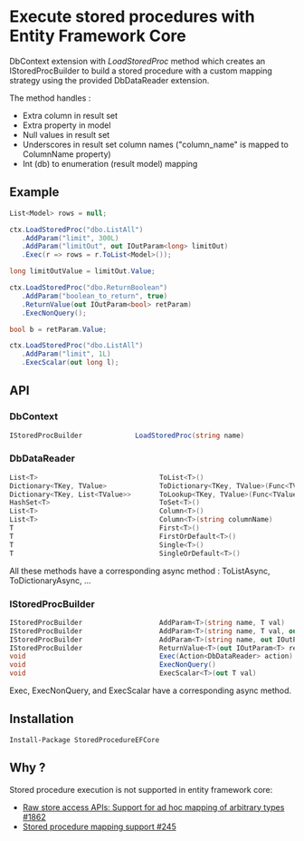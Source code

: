  # Execute stored procedures with Entity Framework Core

DbContext extension with *LoadStoredProc* method which creates
an IStoredProcBuilder to build a stored procedure with a custom
mapping strategy using the provided DbDataReader extension.

The method handles :
- Extra column in result set
- Extra property in model
- Null values in result set
- Underscores in result set column names ("column_name" is mapped to ColumnName property)
- Int (db) to enumeration (result model) mapping

## Example

```csharp
List<Model> rows = null;

ctx.LoadStoredProc("dbo.ListAll")
   .AddParam("limit", 300L)
   .AddParam("limitOut", out IOutParam<long> limitOut)
   .Exec(r => rows = r.ToList<Model>());

long limitOutValue = limitOut.Value;

ctx.LoadStoredProc("dbo.ReturnBoolean")
   .AddParam("boolean_to_return", true)
   .ReturnValue(out IOutParam<bool> retParam)
   .ExecNonQuery();

bool b = retParam.Value;

ctx.LoadStoredProc("dbo.ListAll")
   .AddParam("limit", 1L)
   .ExecScalar(out long l);
```

## API

### DbContext
```csharp
IStoredProcBuilder             LoadStoredProc(string name)
```

### DbDataReader
```csharp
List<T>                              ToList<T>()
Dictionary<TKey, TValue>             ToDictionary<TKey, TValue>(Func<TValue, TKey> keyProjection)
Dictionary<TKey, List<TValue>>       ToLookup<TKey, TValue>(Func<TValue, TKey> keyProjection)
HashSet<T>                           ToSet<T>()
List<T>                              Column<T>()
List<T>                              Column<T>(string columnName)
T                                    First<T>()
T                                    FirstOrDefault<T>()
T                                    Single<T>()
T                                    SingleOrDefault<T>()
```

All these methods have a corresponding async method : ToListAsync, ToDictionaryAsync, ...

### IStoredProcBuilder
```csharp
IStoredProcBuilder                   AddParam<T>(string name, T val)                             // Input parameter
IStoredProcBuilder                   AddParam<T>(string name, T val, out IOutParam<T> outParam)  // Input/Ouput parameter
IStoredProcBuilder                   AddParam<T>(string name, out IOutParam<T> outParam)         // Ouput parameter
IStoredProcBuilder                   ReturnValue<T>(out IOutParam<T> retParam)
void                                 Exec(Action<DbDataReader> action)
void                                 ExecNonQuery()
void                                 ExecScalar<T>(out T val)
```

Exec, ExecNonQuery, and ExecScalar have a corresponding async method.

## Installation

` Install-Package StoredProcedureEFCore `

## Why ?

Stored procedure execution is not supported in entity framework core:
- [Raw store access APIs: Support for ad hoc mapping of arbitrary types #1862](https://github.com/aspnet/EntityFramework/issues/1862)
- [Stored procedure mapping support #245](https://github.com/aspnet/EntityFramework/issues/245)

